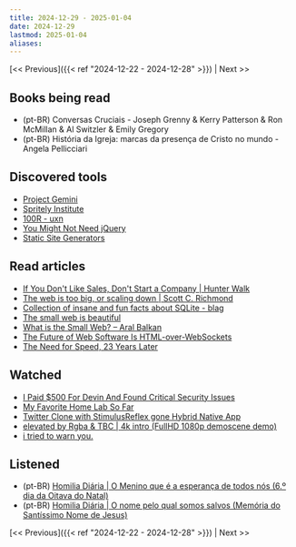 ```yaml
---
title: 2024-12-29 - 2025-01-04
date: 2024-12-29
lastmod: 2025-01-04
aliases:
---
```


[<< Previous]({{< ref "2024-12-22 - 2024-12-28" >}}) | Next >>

## Books being read
- (pt-BR) Conversas Cruciais - Joseph Grenny & Kerry Patterson & Ron McMillan &
  Al Switzler & Emily Gregory
- (pt-BR) História da Igreja: marcas da presença de Cristo no mundo - Angela
  Pellicciari

## Discovered tools
- [Project Gemini](https://geminiprotocol.net)
- [Spritely Institute](https://spritely.institute)
- [100R - uxn](https://100r.co/site/uxn.html)
- [You Might Not Need jQuery](https://youmightnotneedjquery.com)
- [Static Site Generators](https://staticsitegenerators.net)

## Read articles
- [If You Don't Like Sales, Don't Start a Company | Hunter Walk](https://hunterwalk.com/2024/12/30/if-you-dont-like-sales-dont-start-a-company/)
- [The web is too big, or scaling down | Scott C. Richmond](https://scottrichmond.me/the-web-is-too-big)
- [Collection of insane and fun facts about SQLite - blag](https://avi.im/blag/2024/sqlite-facts)
- [The small web is beautiful](https://benhoyt.com/writings/the-small-web-is-beautiful)
- [What is the Small Web? – Aral Balkan](https://ar.al/2020/08/07/what-is-the-small-web)
- [The Future of Web Software Is HTML-over-WebSockets](https://alistapart.com/article/the-future-of-web-software-is-html-over-websockets/)
- [The Need for Speed, 23 Years Later](https://www.nngroup.com/articles/the-need-for-speed/)

## Watched
- [I Paid $500 For Devin And Found Critical Security Issues](https://www.youtube.com/watch?v=927W6zzvV-c)
- [My Favorite Home Lab So Far](https://www.youtube.com/watch?v=wbRViRwflbI)
- [Twitter Clone with StimulusReflex gone Hybrid Native App](https://www.youtube.com/watch?v=TFymV80ZuAo)
- [elevated by Rgba & TBC | 4k intro (FullHD 1080p demoscene demo)](https://www.youtube.com/watch?v=jB0vBmiTr6o)
- [i tried to warn you.](https://www.youtube.com/watch?v=ugaLp6BIkgo)

## Listened
- (pt-BR) [Homilia Diária | O Menino que é a esperança de todos nós (6.º dia da Oitava do Natal)](https://www.youtube.com/watch?v=SJSuLR8XmoI)
- (pt-BR) [Homilia Diária | O nome pelo qual somos salvos (Memória do Santíssimo Nome de Jesus)](https://www.youtube.com/watch?v=DWu1Nb8XBSA)

[<< Previous]({{< ref "2024-12-22 - 2024-12-28" >}}) | Next >>

